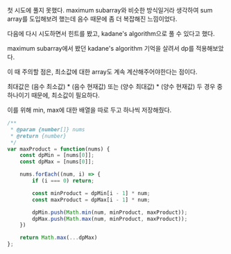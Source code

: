 
첫 시도에 풀지 못했다. maximum subarray와 비슷한 방식일거라 생각하여 sum array를 도입해보려 했는데 음수 때문에 좀 더 복잡해진 느낌이었다.

다음에 다시 시도하면서 힌트를 봤고, kadane's algorithm으로 풀 수 있다고 했다.

maximum subarray에서 봤던 kadane's algorithm 기억을 살려서 dp를 적용해보았다.

이 때 주의할 점은, 최소값에 대한 array도 계속 계산해주어야한다는 점이다.

최대값은 (음수 최소값) * (음수 현재값) 또는 (양수 최대값) * (양수 현재값) 두 경우 중 하나이기 때문에, 최소값이 필요하다.

이를 위해 min, max에 대한 배열을 따로 두고 하나씩 저장해줬다.

```js
/**
 * @param {number[]} nums
 * @return {number}
 */
var maxProduct = function(nums) {
    const dpMin = [nums[0]];
    const dpMax = [nums[0]];

    nums.forEach((num, i) => {
        if (i === 0) return;

        const minProduct = dpMin[i - 1] * num;
        const maxProduct = dpMax[i - 1] * num;

        dpMin.push(Math.min(num, minProduct, maxProduct));
        dpMax.push(Math.max(num, minProduct, maxProduct));
    })

    return Math.max(...dpMax)
};
```